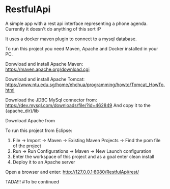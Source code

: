 # RestfulApi
A simple app with a rest api interface representing a phone agenda. Currently it doesn't do anything of this sort :P 

It uses a docker maven plugin to connect to a mysql database.

To run this project you need Maven, Apache and Docker installed in your PC.

Donwload and install Apache Maven:
https://maven.apache.org/download.cgi

Download and install Apache Tomcat:
https://www.ntu.edu.sg/home/ehchua/programming/howto/Tomcat_HowTo.html

Download the JDBC MySql connector from:
https://dev.mysql.com/downloads/file/?id=462849
And copy it to the {apache_dir}/lib

Download Apache from 

To run this project from Eclipse:
1. File -> Import -> Maven -> Existing Maven Projects -> Find the pom file of the project
2. Run -> Run Configurations -> Maven -> New Launch configuration
3. Enter the workspace of this project and as a goal enter clean install
4. Deploy it to an Apache server

Open a browser and enter: http://127.0.0.1:8080/RestfulApi/rest/

TADA!!!
#To be continued
